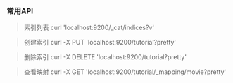### 常用API

> 索引列表 curl 'localhost:9200/_cat/indices?v'

> 创建索引 curl -X PUT 'localhost:9200/tutorial?pretty'

> 删除索引 curl -X DELETE 'localhost:9200/tutorial?pretty'

> 查看映射 curl -X GET 'localhost:9200/tutorial/_mapping/movie?pretty'